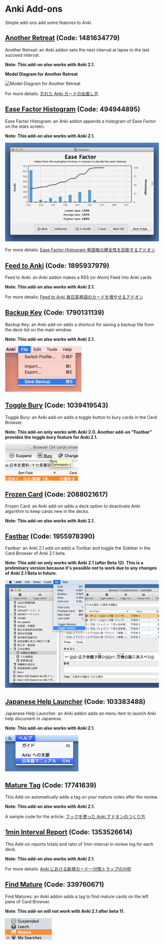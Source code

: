 # Anki Add-ons

Simple add-ons add some features to Anki.

## [Another Retreat](https://ankiweb.net/shared/info/1481634779) (Code: 1481634779)
Another Retreat: an Anki addon sets the next interval at lapse to the last succeed interval.

**Note: This add-on also works with Anki 2.1.**

**Model Diagram for Another Retreat**

![Model Diagram for Another Retreat](http://rs.luminousspice.com/images/Leitner_system.svg)

For more details: [忘れた Anki カードの出直し方](http://rs.luminousspice.com/anki-lapse-management/)

## [Ease Factor Histogram](https://ankiweb.net/shared/info/494944895) (Code: 494944895)
Ease Factor Histogram: an Anki addon appends a histogram of Ease Factor on the stats screen.

**Note: This add-on also works with Anki 2.1.**

![Ease Factor Histogram](screenshots/ease-factor-hard-en.png)

For more details: [Ease Factor Histogram 単語帳の健全性を診断するアドオン](http://rs.luminousspice.com/addon-ease-factor-histogram/)

## [Feed to Anki](https://ankiweb.net/shared/info/1895937979) (Code: 1895937979)
Feed to Anki: an Anki addon makes a RSS (or Atom) Feed into Anki cards.

**Note: This add-on also works with Anki 2.1.**

For more details: [Feed to Anki 毎日英単語のカードを増やせるアドオン](http://rs.luminousspice.com/addon-feed-to-anki-for-wotd/)

## [Backup Key](https://ankiweb.net/shared/info/1790131139) (Code: 1790131139)
Backup Key: an Anki add-on adds a shortcut for saving a backup file from the deck list on the main window.

**Note: This add-on also works with Anki 2.1.**

![Press Cmd/Ctrl+S or Select through the File menu](screenshots/backup_key.png)

## [Toggle Bury](https://ankiweb.net/shared/info/1039419543) (Code: 1039419543)
Toggle Bury: an Anki add-on adds a toggle button to bury cards in the Card Browser.

**Note: This add-on only works with Anki 2.0. Another add-on "Fastbar" provides the toggle bury feature for Anki 2.1.**

![Toggle Bury Button on the Card browser (Shortcut [Cmd/Ctrl+-])](toggle_bury.png)

## [Frozen Card](https://ankiweb.net/shared/info/2088021617) (Code: 2088021617)
Frozen Card: an Anki add-on adds a deck option to deactivate Anki algorithm to keep cards new in the decks.

**Note: This add-on also works with Anki 2.1.**

## [Fastbar](https://ankiweb.net/shared/info/1955978390) (Code: 1955978390)
Fastbar: an Anki 2.1 add-on adds a Toolbar and toggle the Sidebar in the Card Browser of Anki 2.1 beta.

**Note: This add-on only works with Anki 2.1 (after Beta 12). This is a  preliminary version because it's possible not to work due to any changes of Anki 2.1 Beta in future.**

![Farstbar adds a toolbar to the Card Browser](screenshots/fastbar.png)

## [Japanese Help Launcher](https://ankiweb.net/shared/info/103383488) (Code: 103383488)
Japanese Help Launcher: an Anki addon adds an menu item to launch Anki help document in Japanese.

**Note: This add-on also works with Anki 2.1.**

![select through the help menu](screenshots/ja_help.png)

## [Mature Tag](https://ankiweb.net/shared/info/17741639) (Code: 17741639)
This Add-on automatically adds a tag on your mature notes after the review.

**Note: This add-on also works with Anki 2.1.**

A sample code for the article: [フックを使った Anki アドオンのつくり方](http://rs.luminousspice.com/how_to_create_anki_add-ons/)

## [1min Interval Report](https://ankiweb.net/shared/info/1353526614) (Code: 1353526614)
This Add-on reports totals and ratio of 1min interval in review log for each deck.

**Note: This add-on also works with Anki 2.1.**

For more details: [Anki における新規カード一分間トラップの分析](http://rs.luminousspice.com/1min-trap-in-anki-learning/)

## [Find Mature](https://ankiweb.net/shared/info/339760671) (Code: 339760671)
Find Matures: an Anki addon adds a tag to find mature cards on the left pane of Card Browser.

**Note: This add-on will not work with Anki 2.1 after beta 11.**

![mature tag in the pane](screenshots/mature.png)

